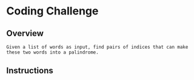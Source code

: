# Coding Challenge

## Overview

    Given a list of words as input, find pairs of indices that can make these two words into a palindrome.

## Instructions
